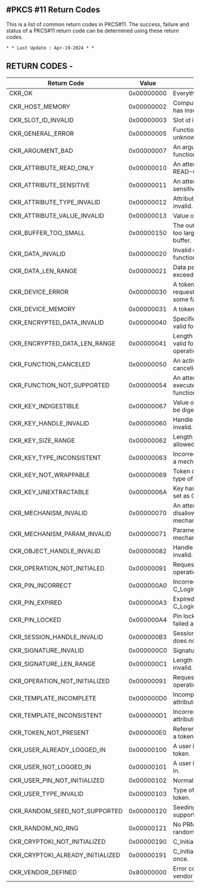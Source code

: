 #PKCS #11 Return Codes
-----------------------

This is a list of common return codes in PKCS#11. The success, failure and status of a PKCS#11 return code can be determined using these return codes.

	* * Last Update : Apr-19-2024 * *



RETURN CODES -
------------
| Return Code | Value | Meaning |
| ------------|-------|---------|
| CKR_OK      					| 0x00000000 | Everything's good. |
| CKR_HOST_MEMORY               | 0x00000002 | Computer running application has insufficient memory. |
| CKR_SLOT_ID_INVALID 			| 0x00000003 | Slot id is invalid. |
| CKR_GENERAL_ERROR   			| 0x00000005 | Function failed for some unknown reason. |
| CKR_ARGUMENT_BAD    			| 0x00000007 | An argument passed into a function is invalid. |
| CKR_ATTRIBUTE_READ_ONLY 		| 0x00000010 | An attempt made to change a READ-ONLY attribute. |
| CKR_ATTRIBUTE_SENSITIVE   	| 0x00000011 | An attempt was made to read a sensitive attribute. | 
| CKR_ATTRIBUTE_TYPE_INVALID    | 0x00000012 | Attribute for an object is invalid. |
| CKR_ATTRIBUTE_VALUE_INVALID   | 0x00000013 | Value of an attribute is invalid. |
| CKR_BUFFER_TOO_SMALL		| 0x00000150 | The output of the function is too large to fit in the supplied buffer. |
| CKR_DATA_INVALID		| 0x00000020 | Invalid data passed into a function. |           
| CKR_DATA_LEN_RANGE            | 0x00000021 | Data passed into a function exceeds a valid range. |
| CKR_DEVICE_ERROR              | 0x00000030 | A token could not process a requested operation due to some failure. |
| CKR_DEVICE_MEMORY             | 0x00000031 | A token is out of memory. |
| CKR_ENCRYPTED_DATA_INVALID	| 0x00000040 | Specified ciphertext is not valid for decrypt operation. |
| CKR_ENCRYPTED_DATA_LEN_RANGE	| 0x00000041 | Length of the cipher text is not valid for a specified decrypt operation. |
| CKR_FUNCTION_CANCELED         | 0x00000050 | An active function was cancelled mid operation. |
| CKR_FUNCTION_NOT_SUPPORTED    | 0x00000054 | An attempt was made to execute an unsupported function. |
| CKR_KEY_INDIGESTIBLE		| 0x00000067 | Value of a specified key cannot be digested. |
| CKR_KEY_HANDLE_INVALID        | 0x00000060 | Handle number of a key is invalid. |
| CKR_KEY_SIZE_RANGE            | 0x00000062 | Length of a key in not in the allowed range. |
| CKR_KEY_TYPE_INCONSISTENT     | 0x00000063 | Incorrect type of key used for a mechanism. |
| CKR_KEY_NOT_WRAPPABLE         | 0x00000069 | Token does not allow a certain type of key to be wrapped. |
| CKR_KEY_UNEXTRACTABLE         | 0x0000006A | Key has CKA_EXTRACTABLE set as CK_FALSE. |
| CKR_MECHANISM_INVALID         | 0x00000070 | An attempt was made to use a disallowed/unsupported/invalid mechanism. |
| CKR_MECHANISM_PARAM_INVALID   | 0x00000071 | Parameter passed for a mechanism is invalid. | 
| CKR_OBJECT_HANDLE_INVALID     | 0x00000082 | Handle number of an object is invalid. |
| CKR_OPERATION_NOT_INITIALED	| 0x00000091 | Requested cryptographic operation is not initialized. |
| CKR_PIN_INCORRECT             | 0x000000A0 | Incorrect pin was used for C_Login. |
| CKR_PIN_EXPIRED               | 0x000000A3 | Expired pin was used for C_Login. |
| CKR_PIN_LOCKED                | 0x000000A4 | Pin locked due to multiple failed attempts. |
| CKR_SESSION_HANDLE_INVALID    | 0x000000B3 | Session handle being used does not exist. |
| CKR_SIGNATURE_INVALID         | 0x000000C0 | Signature verification failed. |
| CKR_SIGNATURE_LEN_RANGE       | 0x000000C1 | Length of the signature is invalid. |
| CKR_OPERATION_NOT_INITIALIZED	| 0x00000091 | Requested cryptographic operation is not initialized. |
| CKR_TEMPLATE_INCOMPLETE       | 0x000000D0 | Incomplete information in an attribute template. |
| CKR_TEMPLATE_INCONSISTENT     | 0x000000D1 | Incorrect information in an attribute template. |
| CKR_TOKEN_NOT_PRESENT         | 0x000000E0 | Referenced slot does not have a token present in it. |
| CKR_USER_ALREADY_LOGGED_IN 	| 0x00000100 | A user is already logged into a token. |
| CKR_USER_NOT_LOGGED_IN        | 0x00000101 | A user is required to be logged in. |
| CKR_USER_PIN_NOT_INITIALIZED  | 0x00000102 | Normal user is not initialized. |
| CKR_USER_TYPE_INVALID         | 0x00000103 | Type of user not valid for a token. |
| CKR_RANDOM_SEED_NOT_SUPPORTED | 0x00000120 | Seeding a PRNG is not supported for the token. |
| CKR_RANDOM_NO_RNG			    | 0x00000121 | No PRNG available to generate random data. |
| CKR_CRYPTOKI_NOT_INITIALIZED 	| 0x00000190 | C_Initialized not called. |
| CKR_CRYPTOKI_ALREADY_INITIALIZED | 0x00000191 | C_Initialized called more than once. |
| CKR_VENDOR_DEFINED 			| 0x80000000 | Error code reserved for a vendor to use. |
